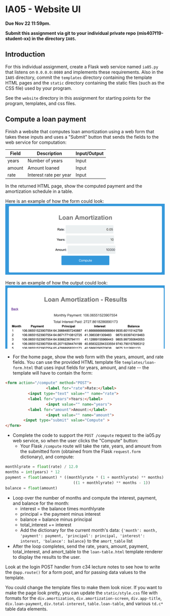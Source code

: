 # IA05 - Website UI

**Due Nov 22 11:59pm.**

**Submit this assignment via git to your individual private repo (mis407f19-student-xx) in the directory `IA05`.**

## Introduction

For this individual assignment, create a Flask web service named `ia05.py` that listens on `0.0.0.0:8080` and implements these requirements. Also in the `IA05` directory, commit the `templates` directory containing the template HTML pages and the `static` directory containing the static files (such as the CSS file) used by your program.

See the `website` directory in this assignment for starting points for the program, templates, and css files.

## Compute a loan payment

Finish a website that computes loan amortization using a web form that takes these inputs and uses a "Submit" button that sends the fields to the web service for computation:

| Field | Description | Input/Output |
| -- | -- | -- |
| years | Number of years | Input |
| amount | Amount loaned | Input |
| rate | Interest rate per year | Input |

In the returned HTML page, show the computed payment and the amortization schedule in a table.

Here is an example of how the form could look:
![window.png](images/window.png)

Here is an example of how the output could look:
![table.png](images/table.png)

* For the home page, show the web form with the years, amount, and rate fields. You can use the provided HTML template file `templates/loan-form.html` that uses input fields for years, amount, and rate -- the template will have to contain the form:
```html
<form action="/compute" method="POST">
				  <label for="rate">Rate:</label>
          <input type="text" value="" name="rate">
          <label for="years">Years:</label>
				  <input value="" name="years">
          <label for="amount">Amount:</label>
				  <input value="" name="amount">
        <input type="submit" value="Compute" >
</form>
```
* Complete the code to support the `POST /compute` request to the ia05.py web service, so when the user clicks the "Compute" button:
	* Your Flask `/compute` route will take the rate, years, and amount from the submitted form (obtained from the Flask `request.form` dictionary), and compute:

```python
monthlyrate = float(rate) / 12.0
months = int(years) * 12
payment = float(amount) * ((monthlyrate * (1 + monthlyrate) ** months) /
                              ((1 + monthlyrate) ** months - 1))
balance = float(amount)
```

* Loop over the number of months and compute the interest, payment, and balance for the month:
	* interest = the balance times monthlyrate
	* principal = the payment minus interest
	* balance = balance minus principal
	* total_interest += interest
	* Add the dictionary for the current month's data:
		`{'month': month, 'payment': payment,
			'principal': principal, 'interest': interest,
			'balance': balance}` to the `amort_table` list
* After the loop completes, send the rate, years, amount, payment, total_interest, and amort_table to the `loan-table.html` template renderer to display the results to the user.

Look at the login POST handler from c34 lecture notes to see how to write the `@app.route()` for a form post, and for passing data values to the template.

You could change the template files to make them look nicer. If you want to make the page look pretty, you can update the `static/style.css` file with formats for the `div.amortization`, `div.amortization-screen`, `div.app-title`, `div.loan-payment`, `div.total-interest`, `table.loan-table`, and various `td.c*` table data elements.
